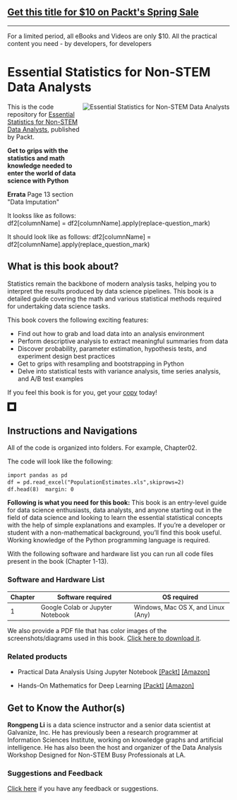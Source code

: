 ## [Get this title for $10 on Packt's Spring Sale](https://www.packt.com/B15247?utm_source=github&utm_medium=packt-github-repo&utm_campaign=spring_10_dollar_2022)
-----
For a limited period, all eBooks and Videos are only $10. All the practical content you need \- by developers, for developers

# Essential Statistics for Non-STEM Data Analysts

<a href="https://www.packtpub.com/product/essential-statistics-for-non-stem-data-analysts/9781838984847"><img src="https://static.packt-cdn.com/products/9781838984847/cover/smaller" alt="Essential Statistics for Non-STEM Data Analysts" height="256px" align="right"></a>

This is the code repository for [Essential Statistics for Non-STEM Data Analysts](https://www.packtpub.com/product/essential-statistics-for-non-stem-data-analysts/9781838984847), published by Packt.

**Get to grips with the statistics and math knowledge needed to enter the world of data science with Python**

**Errata**
Page 13
section "Data Imputation"

It lookss like as follows:
    df2[columnName] = df2[columnName].apply(replace-question_mark)
 
It should look like as follows: 
    df2[columnName] = df2[columnName].apply(replace_question_mark)

## What is this book about?
Statistics remain the backbone of modern analysis tasks, helping you to interpret the results produced by data science pipelines. This book is a detailed guide covering the math and various statistical methods required for undertaking data science tasks.

This book covers the following exciting features: 
* Find out how to grab and load data into an analysis environment
* Perform descriptive analysis to extract meaningful summaries from data
* Discover probability, parameter estimation, hypothesis tests, and experiment design best practices
* Get to grips with resampling and bootstrapping in Python
* Delve into statistical tests with variance analysis, time series analysis, and A/B test examples

If you feel this book is for you, get your [copy](https://www.amazon.com/dp/1838984844) today!

<a href="https://www.packtpub.com/?utm_source=github&utm_medium=banner&utm_campaign=GitHubBanner"><img src="https://raw.githubusercontent.com/PacktPublishing/GitHub/master/GitHub.png" 
alt="https://www.packtpub.com/" border="5" /></a>


## Instructions and Navigations
All of the code is organized into folders. For example, Chapter02.

The code will look like the following:
```
import pandas as pd 
df = pd.read_excel("PopulationEstimates.xls",skiprows=2) 
df.head(8)  margin: 0
```

**Following is what you need for this book:**
This book is an entry-level guide for data science enthusiasts, data analysts, and anyone starting out in the field of data science and looking to learn the essential statistical concepts with the help of simple explanations and examples. If you’re a developer or student with a non-mathematical background, you’ll find this book useful. Working knowledge of the Python programming language is required.

With the following software and hardware list you can run all code files present in the book (Chapter 1-13).

### Software and Hardware List

| Chapter  | Software required                   | OS required                        |
| -------- | ------------------------------------| -----------------------------------|
| 1        | Google Colab or Jupyter Notebook                  | Windows, Mac OS X, and Linux (Any) |



We also provide a PDF file that has color images of the screenshots/diagrams used in this book. [Click here to download it](https://static.packt-cdn.com/downloads/9781838984847_ColorImages.pdf).


### Related products <Other books you may enjoy>
* Practical Data Analysis Using Jupyter Notebook [[Packt]](https://www.packtpub.com/product/practical-data-analysis-using-jupyter-notebook/9781838826031) [[Amazon]](https://www.amazon.com/dp/1838826033)

* Hands-On Mathematics for Deep Learning [[Packt]](https://www.packtpub.com/product/hands-on-mathematics-for-deep-learning/9781838647292) [[Amazon]](https://www.amazon.com/dp/1838647295)

## Get to Know the Author(s)
**Rongpeng Li**
is a data science instructor and a senior data scientist at Galvanize, Inc. He has previously been a research programmer at Information Sciences Institute, working on knowledge graphs and artificial intelligence. He has also been the host and organizer of the Data Analysis Workshop Designed for Non-STEM Busy Professionals at LA.


### Suggestions and Feedback
[Click here](https://docs.google.com/forms/d/e/1FAIpQLSdy7dATC6QmEL81FIUuymZ0Wy9vH1jHkvpY57OiMeKGqib_Ow/viewform) if you have any feedback or suggestions.
